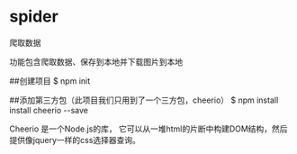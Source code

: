 # spider
爬取数据

功能包含爬取数据、保存到本地并下载图片到本地

##创建项目
$ npm init

##添加第三方包（此项目我们只用到了一个三方包，cheerio）
$ npm install install cheerio --save

Cheerio 是一个Node.js的库， 它可以从一堆html的片断中构建DOM结构，然后提供像jquery一样的css选择器查询。


